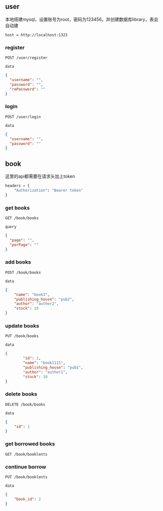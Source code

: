 ## user

本地搭建mysql，设置账号为root，密码为123456，并创建数据库library，表会自动建

`host = http://localhost:1323` 

### register

`POST /user/register`

`data`
```json
{
  "username": "",
  "password": "",
  "rePassword": ""
}
```

### login

`POST /user/login`

`data`
```json
{
  "username": "",
  "password": ""
}
```

## book

这里的api都需要在请求头加上token

```python
headers = {
    "Authorization": "Bearer token"
}
```

### get books

`GET /book/books`

`query`

```json
{
  "page": "",
  "perPage": ""
}
```

### add books

`POST /book/books`

`data`

```json
{
	"name": "book3",
	"publishing_house": "pub2",
	"author": "author2",
	"stock": 10
}
```

### update books

`PUT /book/books`

`data`

```json
{
        "id": 1,
        "name": "book1111",
        "publishing_house": "pub1",
        "author": "author1",
        "stock": 10
}
```

### delete books

`DELETE /book/books`

`data`

```json
{
	"id": 1
}
```

### get borrowed books

`GET /book/booklents`


### continue borrow

`PUT /book/booklents`

`data`

```json
{
	"book_id": 2
}
```